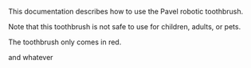This documentation describes how to use the Pavel robotic toothbrush.

Note that this toothbrush is not safe to use for children, adults, or pets.

The toothbrush only comes in red. 

and whatever

